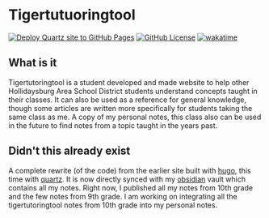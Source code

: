 # Tigertutuoringtool

[![Deploy Quartz site to GitHub Pages](https://github.com/aamirazad/tigertutoringtool/actions/workflows/deploy.yml/badge.svg?branch=main)](https://github.com/aamirazad/tigertutoringtool/actions/workflows/deploy.yml)
[![GitHub License](https://img.shields.io/github/license/aamirazad/tigertutoringtool)](https://github.com/aamirazad/tigertutoringtool/blob/main/LICENSE)
[![wakatime](https://wakatime.com/badge/user/a74de5a2-6029-42fc-af5a-6c68022b44ae/project/4bad91ef-2bcf-412b-9a36-d5241dffa159.svg)](https://wakatime.com/@AamirA)

## What is it

Tigertutoringtool is a student developed and made website to help other Hollidaysburg Area School District students understand concepts taught in their classes. It can also be used as a reference for general knowledge, though some articles are written more specifically for students taking the same class as me. A copy of my personal notes, this class also can be used in the future to find notes from a topic taught in the years past. 


## Didn't this already exist

A complete rewrite (of the code) from the earlier site built with [hugo](https://gohugo.io/), this time with [quartz](https://quartz.jzhao.xyz/). It is now directly synced with my [obsidian](https://obsidian.md/) vault which contains all my notes. Right now, I published all my notes from 10th grade and the few notes from 9th grade. I am working on integrating all the tigertutoringtool notes from 10th grade into my personal notes. 

